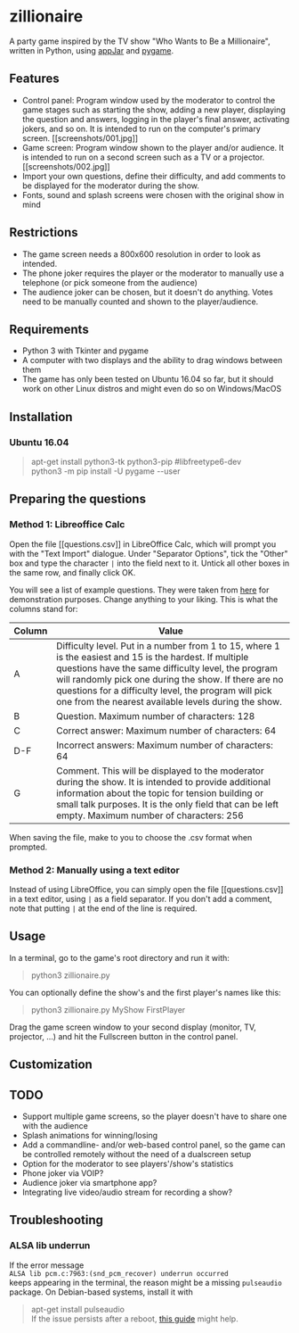 # zillionaire
A party game inspired by the TV show "Who Wants to Be a Millionaire", written in Python, using [appJar](https://appjar.info) and [pygame](https://www.pygame.org).  

## Features
- Control panel: Program window used by the moderator to control the game stages such as starting the show, adding a new player, displaying the question and answers, logging in the player's final answer, activating jokers, and so on. It is intended to run on the computer's primary screen. [[screenshots/001.jpg]]  
- Game screen: Program window shown to the player and/or audience. It is intended to run on a second screen such as a TV or a projector. [[screenshots/002.jpg]]  
- Import your own questions, define their difficulty, and add comments to be displayed for the moderator during the show.
- Fonts, sound and splash screens were chosen with the original show in mind

## Restrictions
- The game screen needs a 800x600 resolution in order to look as intended.
- The phone joker requires the player or the moderator to manually use a telephone (or pick someone from the audience)
- The audience joker can be chosen, but it doesn't do anything. Votes need to be manually counted and shown to the player/audience.

## Requirements
- Python 3 with Tkinter and pygame
- A computer with two displays and the ability to drag windows between them
- The game has only been tested on Ubuntu 16.04 so far, but it should work on other Linux distros and might even do so on Windows/MacOS

## Installation
### Ubuntu 16.04
> apt-get install python3-tk python3-pip #libfreetype6-dev  
> python3 -m pip install -U pygame --user  

## Preparing the questions
### Method 1: Libreoffice Calc
Open the file [[questions.csv]] in LibreOffice Calc, which will prompt you with the "Text Import" dialogue. Under "Separator Options", tick the "Other" box and type the character `|` into the field next to it. Untick all other boxes in the same row, and finally click OK.

You will see a list of example questions. They were taken from [here](https://gamefaqs.gamespot.com/gba/919785-who-wants-to-be-a-millionaire-2nd-edition/faqs/40044) for demonstration purposes. Change anything to your liking. This is what the columns stand for:  

| Column | Value |
| --- | --- |
| A | Difficulty level. Put in a number from 1 to 15, where 1 is the easiest and 15 is the hardest. If multiple questions have the same difficulty level, the program will randomly pick one during the show. If there are no questions for a difficulty level, the program will pick one from the nearest available levels during the show. |  
| B | Question. Maximum number of characters: 128 |  
| C | Correct answer: Maximum number of characters: 64 |  
| D-F | Incorrect answers: Maximum number of characters: 64 |  
| G | Comment. This will be displayed to the moderator during the show. It is intended to provide additional information about the topic for tension building or small talk purposes. It is the only field that can be left empty. Maximum number of characters: 256 |  
When saving the file, make to you to choose the .csv format when prompted.

### Method 2: Manually using a text editor
Instead of using LibreOffice, you can simply open the file [[questions.csv]] in a text editor, using `|` as a field separator. If you don't add a comment, note that putting `|` at the end of the line is required.

## Usage
In a terminal, go to the game's root directory and run it with:  
> python3 zillionaire.py

You can optionally define the show's and the first player's names like this:  
> python3 zillionaire.py MyShow FirstPlayer

Drag the game screen window to your second display (monitor, TV, projector, ...) and hit the Fullscreen button in the control panel.

## Customization

## TODO
- Support multiple game screens, so the player doesn't have to share one with the audience
- Splash animations for winning/losing
- Add a commandline- and/or web-based control panel, so the game can be controlled remotely without the need of a dualscreen setup
- Option for the moderator to see players'/show's statistics
- Phone joker via VOIP?
- Audience joker via smartphone app?
- Integrating live video/audio stream for recording a show?

## Troubleshooting

### ALSA lib underrun
If the error message  
`ALSA lib pcm.c:7963:(snd_pcm_recover) underrun occurred`  
keeps appearing in the terminal, the reason might be a missing `pulseaudio` package. On Debian-based systems, install it with  
> apt-get install pulseaudio  
If the issue persists after a reboot, [this guide](https://retro64xyz.github.io/computers/2017/05/26/how-to-fix-audacity-underrun/) might help.
